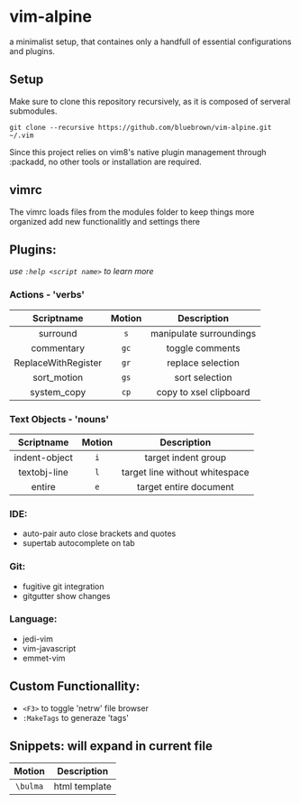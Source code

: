 # vim-alpine

a minimalist setup, that containes only a handfull of essential configurations and plugins.

## [](https://github.com/bluebrown/vim-alpine/blob/master/README.md#setup)Setup

Make sure to clone this repository recursively, as it is composed of serveral submodules.

```
git clone --recursive https://github.com/bluebrown/vim-alpine.git ~/.vim

```

Since this project relies on vim8's native plugin management through :packadd, no other tools or installation are required.

## [](https://github.com/bluebrown/vim-alpine/blob/master/README.md#vimrc)vimrc

The vimrc loads files from the modules folder to keep things more organized add new functionalitly and settings there

## [](https://github.com/bluebrown/vim-alpine/blob/master/README.md#plugins)Plugins:

*use `:help <script name>` to learn more*

### Actions - 'verbs'

| Scriptname | Motion | Description |
|:-:|:-:|:-:|
|surround|`s`| manipulate surroundings 
|commentary|`gc`|toggle comments
|ReplaceWithRegister|`gr`|replace selection
|sort_motion|`gs`|sort selection
|system_copy|`cp`|copy to xsel clipboard

### Text Objects - 'nouns'

| Scriptname | Motion | Description |
|:-:|:-:|:-:|
|indent-object|`i`|target indent group
textobj-line|`l`|target line without whitespace
entire|`e`|target entire document

### IDE:

-   auto-pair auto close brackets and quotes
-   supertab autocomplete on tab

### [](https://github.com/bluebrown/vim-alpine/blob/master/README.md#git)Git:

-   fugitive git integration
-   gitgutter show changes

### [](https://github.com/bluebrown/vim-alpine/blob/master/README.md#language)Language:

-   jedi-vim
-   vim-javascript
-   emmet-vim

## [](https://github.com/bluebrown/vim-alpine/blob/master/README.md#custom-functionallity)Custom Functionallity:

-   `<F3>`  to toggle 'netrw' file browser
-   `:MakeTags`  to generaze 'tags'

## [](https://github.com/bluebrown/vim-alpine/blob/master/README.md#snippets-will-expand-in-current-file)Snippets: will expand in current file

| Motion | Description |
|:-:|:-:
|`\bulma`|html template
